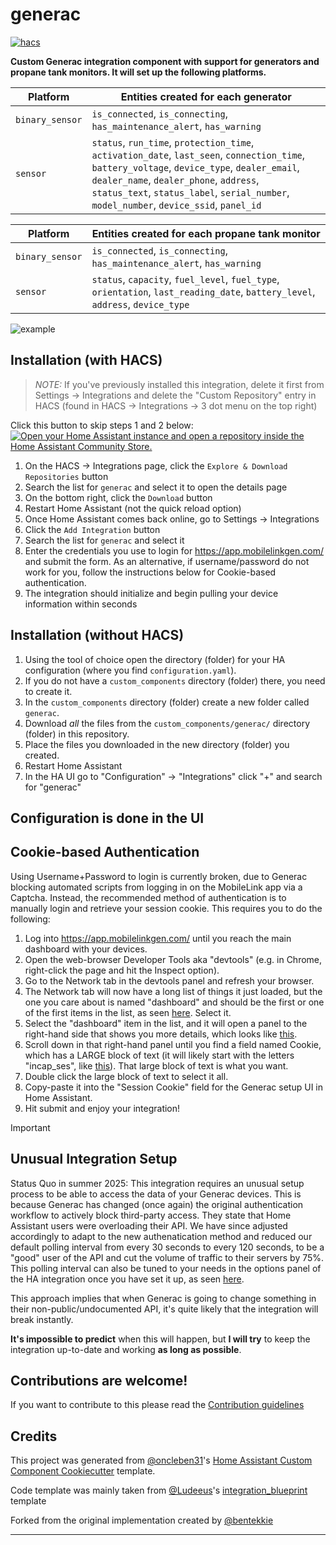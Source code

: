 # generac

[![hacs][hacsbadge]][hacs]

**Custom Generac integration component with support for generators and propane tank monitors. It will set up the following platforms.**

| Platform        | Entities created for each generator                                                                                                                                                                                                                                               |
| --------------- | --------------------------------------------------------------------------------------------------------------------------------------------------------------------------------------------------------------------------------------------------------------------------------- |
| `binary_sensor` | `is_connected`, `is_connecting`, `has_maintenance_alert`, `has_warning`                                                                                                                                                                                                           |
| `sensor`        | `status`, `run_time`, `protection_time`, `activation_date`, `last_seen`, `connection_time`, `battery_voltage`, `device_type`, `dealer_email`, `dealer_name`, `dealer_phone`, `address`, `status_text`, `status_label`, `serial_number`, `model_number`, `device_ssid`, `panel_id` |

| Platform        | Entities created for each propane tank monitor                                                                                 |
| --------------- | ------------------------------------------------------------------------------------------------------------------------------ |
| `binary_sensor` | `is_connected`, `is_connecting`, `has_maintenance_alert`, `has_warning`                                                        |
| `sensor`        | `status`, `capacity`, `fuel_level`, `fuel_type`, `orientation`, `last_reading_date`, `battery_level`, `address`, `device_type` |

![example][exampleimg]

## Installation (with HACS)

> _NOTE:_ If you've previously installed this integration, delete it first from Settings -> Integrations and delete the "Custom Repository" entry in HACS (found in HACS -> Integrations -> 3 dot menu on the top right)

Click this button to skip steps 1 and 2 below: [![Open your Home Assistant instance and open a repository inside the Home Assistant Community Store.](https://my.home-assistant.io/badges/hacs_repository.svg)](https://my.home-assistant.io/redirect/hacs_repository/?owner=binarydev&repository=ha-generac&category=Integration)

1. On the HACS -> Integrations page, click the `Explore & Download Repositories` button
2. Search the list for `generac` and select it to open the details page
3. On the bottom right, click the `Download` button
4. Restart Home Assistant (not the quick reload option)
5. Once Home Assistant comes back online, go to Settings -> Integrations
6. Click the `Add Integration` button
7. Search the list for `generac` and select it
8. Enter the credentials you use to login for https://app.mobilelinkgen.com/ and submit the form. As an alternative, if username/password do not work for you, follow the instructions below for Cookie-based authentication.
9. The integration should initialize and begin pulling your device information within seconds

## Installation (without HACS)

1. Using the tool of choice open the directory (folder) for your HA configuration (where you find `configuration.yaml`).
2. If you do not have a `custom_components` directory (folder) there, you need to create it.
3. In the `custom_components` directory (folder) create a new folder called `generac`.
4. Download _all_ the files from the `custom_components/generac/` directory (folder) in this repository.
5. Place the files you downloaded in the new directory (folder) you created.
6. Restart Home Assistant
7. In the HA UI go to "Configuration" -> "Integrations" click "+" and search for "generac"

## Configuration is done in the UI

## Cookie-based Authentication

Using Username+Password to login is currently broken, due to Generac blocking automated scripts from logging in on the MobileLink app via a Captcha. Instead, the recommended method of authentication is to manually login and retrieve your session cookie. This requires you to do the following:

1. Log into https://app.mobilelinkgen.com/ until you reach the main dashboard with your devices.
2. Open the web-browser Developer Tools aka "devtools" (e.g. in Chrome, right-click the page and hit the Inspect option).
3. Go to the Network tab in the devtools panel and refresh your browser.
4. The Network tab will now have a long list of things it just loaded, but the one you care about is named "dashboard" and should be the first or one of the first items in the list, as seen [here](./setup_instructions/network-tab.png). Select it.
5. Select the "dashboard" item in the list, and it will open a panel to the right-hand side that shows you more details, which looks like [this](./setup_instructions/network-tab-dashboard.jpg).
6. Scroll down in that right-hand panel until you find a field named Cookie, which has a LARGE block of text (it will likely start with the letters "incap_ses", like [this](./setup_instructions/cookie.png)). That large block of text is what you want.
7. Double click the large block of text to select it all.
8. Copy-paste it into the "Session Cookie" field for the Generac setup UI in Home Assistant.
9. Hit submit and enjoy your integration!

> [!IMPORTANT]
>
> ## Unusual Integration Setup
>
> Status Quo in summer 2025: This integration requires an unusual setup process to be able to access the data of your Generac devices. This is because Generac has changed (once again) the original authentication workflow to actively block third-party access. They state that Home Assistant users were overloading their API. We have since adjusted accordingly to adapt to the new authenatication method and reduced our default polling interval from every 30 seconds to every 120 seconds, to be a "good" user of the API and cut the volume of traffic to their servers by 75%. This polling interval can also be tuned to your needs in the options panel of the HA integration once you have set it up, as seen [here](./setup_instructions/options.png).
>
> This approach implies that when Generac is going to change something in their non-public/undocumented API, it's quite likely that the integration will break instantly.
>
> **It's impossible to predict** when this will happen, but **I will try** to keep the integration up-to-date and working **as long as possible**.

<!---->

## Contributions are welcome!

If you want to contribute to this please read the [Contribution guidelines](CONTRIBUTING.md)

## Credits

This project was generated from [@oncleben31](https://github.com/oncleben31)'s [Home Assistant Custom Component Cookiecutter](https://github.com/oncleben31/cookiecutter-homeassistant-custom-component) template.

Code template was mainly taken from [@Ludeeus](https://github.com/ludeeus)'s [integration_blueprint][integration_blueprint] template

Forked from the original implementation created by [@bentekkie](https://github.com/bentekkie/ha-generac)

---

[integration_blueprint]: https://github.com/custom-components/integration_blueprint
[black]: https://github.com/psf/black
[black-shield]: https://img.shields.io/badge/code%20style-black-000000.svg?style=for-the-badge
[buymecoffee]: https://www.buymeacoffee.com/binarydev
[buymecoffeebadge]: https://img.shields.io/badge/buy%20me%20a%20coffee-donate-yellow.svg?style=for-the-badge
[commits-shield]: https://img.shields.io/github/commit-activity/y/binarydev/ha-generac.svg?style=for-the-badge
[commits]: https://github.com/binarydev/ha-generac/commits/main
[hacs]: https://hacs.xyz
[hacsbadge]: https://img.shields.io/badge/HACS-Custom-orange.svg?style=for-the-badge
[discord]: https://discord.gg/Qa5fW2R
[discord-shield]: https://img.shields.io/discord/330944238910963714.svg?style=for-the-badge
[exampleimg]: example.png
[forum-shield]: https://img.shields.io/badge/community-forum-brightgreen.svg?style=for-the-badge
[forum]: https://community.home-assistant.io/
[license-shield]: https://img.shields.io/github/license/binarydev/ha-generac.svg?style=for-the-badge
[maintenance-shield]: https://img.shields.io/badge/maintainer-%40binarydev-blue.svg?style=for-the-badge
[pre-commit]: https://github.com/pre-commit/pre-commit
[pre-commit-shield]: https://img.shields.io/badge/pre--commit-enabled-brightgreen?style=for-the-badge
[releases-shield]: https://img.shields.io/github/release/binarydev/ha-generac.svg?style=for-the-badge
[releases]: https://github.com/binarydev/ha-generac/releases
[user_profile]: https://github.com/binarydev
